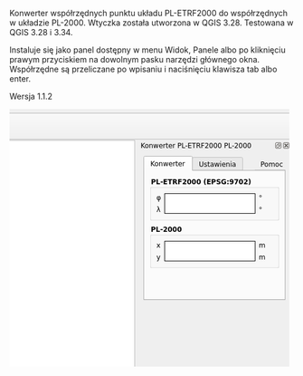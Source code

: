 Konwerter współrzędnych punktu układu PL-ETRF2000 do współrzędnych w układzie PL-2000. Wtyczka została utworzona w QGIS 3.28. Testowana w QGIS 3.28 i 3.34.

Instaluje się jako panel dostępny w menu Widok, Panele albo po kliknięciu prawym przyciskiem na dowolnym pasku narzędzi głównego okna. Współrzędne są przeliczane po wpisaniu i naciśnięciu klawisza tab albo enter.

Wersja 1.1.2

![First look](FirstLook.png)
